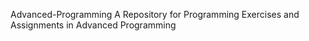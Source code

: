  Advanced-Programming
A Repository for Programming Exercises and Assignments in Advanced Programming 
